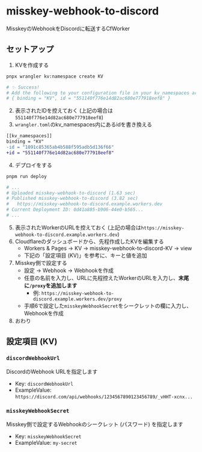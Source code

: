 # misskey-webhook-to-discord
MisskeyのWebhookをDiscordに転送するCfWorker

## セットアップ
1. KVを作成する
```bash
pnpx wrangler kv:namespace create KV

# ✨ Success!
# Add the following to your configuration file in your kv_namespaces array:
# { binding = "KV", id = "551140f776e14d82ac680e777918eef8" }
```
2. 表示されたIDを控えておく (上記の場合は`551140f776e14d82ac680e777918eef8`)
3. `wrangler.toml`のkv_namespaces内にあるidを書き換える
```diff
[[kv_namespaces]]
binding = "KV"
-id = "1091c85365ab4b588f595adb5d136f66"
+id = "551140f776e14d82ac680e777918eef8"
```
4. デプロイをする
```bash
pnpm run deploy

# ...
# Uploaded misskey-webhook-to-discord (1.63 sec)
# Published misskey-webhook-to-discord (3.82 sec)
#   https://misskey-webhook-to-discord.example.workers.dev
# Current Deployment ID: 0d41a885-b906-44e0-b565...
# ...
```
5. 表示されたWorkerのURLを控えておく (上記の場合は`https://misskey-webhook-to-discord.example.workers.dev`)
6. Cloudflareのダッシュボードから、先程作成したKVを編集する
   - Workers & Pages -> KV -> misskey-webhook-to-discord-KV -> view
   - 下記の「設定項目 (KV)」を参考に、キーと値を追加
7. Misskey側で設定する
   - 設定 -> Webhook -> Webhookを作成
   - 任意の名前を入力し、URLに先程控えたWorkerのURLを入力し、**末尾に`/proxy`を追加します**
	 - 例: `https://misskey-webhook-to-discord.example.workers.dev/proxy`
   - 手順6で設定した`misskeyWebhookSecret`をシークレットの欄に入力し、Webhookを作成
8. おわり

## 設定項目 (KV)

### `discordWebhookUrl`
DiscordのWebhook URLを指定します

- Key: `discordWebhookUrl`
- ExampleValue: `https://discord.com/api/webhooks/1234567890123456789/_vHHT-xcnx...`

### `misskeyWebhookSecret`
Misskey側で設定するWebhookのシークレット (パスワード) を指定します

- Key: `misskeyWebhookSecret`
- ExampleValue: `my-secret`
